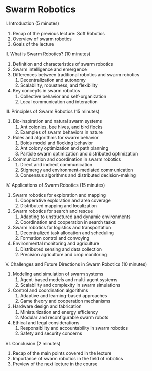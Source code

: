 # Swarm Robotics

I. Introduction (5 minutes)

1. Recap of the previous lecture: Soft Robotics
1. Overview of swarm robotics
1. Goals of the lecture

II. What is Swarm Robotics? (10 minutes)

1. Definition and characteristics of swarm robotics
1. Swarm intelligence and emergence
1. Differences between traditional robotics and swarm robotics
    1. Decentralization and autonomy
    1. Scalability, robustness, and flexibility
1. Key concepts in swarm robotics
    1. Collective behavior and self-organization
    1. Local communication and interaction

III. Principles of Swarm Robotics (15 minutes)

1. Bio-inspiration and natural swarm systems
    1. Ant colonies, bee hives, and bird flocks
    1. Examples of swarm behaviors in nature
1. Rules and algorithms for swarm behavior
    1. Boids model and flocking behavior
    1. Ant colony optimization and path planning
    1. Particle swarm optimization and distributed optimization
1. Communication and coordination in swarm robotics
    1. Direct and indirect communication
    1. Stigmergy and environment-mediated communication
    1. Consensus algorithms and distributed decision-making

IV. Applications of Swarm Robotics (15 minutes)

1. Swarm robotics for exploration and mapping
    1. Cooperative exploration and area coverage
    1. Distributed mapping and localization
1. Swarm robotics for search and rescue
    1. Adapting to unstructured and dynamic environments
    1. Coordination and cooperation in search tasks
1. Swarm robotics for logistics and transportation
    1. Decentralized task allocation and scheduling
    1. Formation control and convoying
1. Environmental monitoring and agriculture
    1. Distributed sensing and data collection
    1. Precision agriculture and crop monitoring

V. Challenges and Future Directions in Swarm Robotics (10 minutes)

1. Modeling and simulation of swarm systems
    1. Agent-based models and multi-agent systems
    1. Scalability and complexity in swarm simulations
1. Control and coordination algorithms
    1. Adaptive and learning-based approaches
    1. Game theory and cooperation mechanisms
1. Hardware design and fabrication
    1. Miniaturization and energy efficiency
    1. Modular and reconfigurable swarm robots
1. Ethical and legal considerations
    1. Responsibility and accountability in swarm robotics
    1. Safety and security concerns

VI. Conclusion (2 minutes)

1. Recap of the main points covered in the lecture
1. Importance of swarm robotics in the field of robotics
1. Preview of the next lecture in the course
